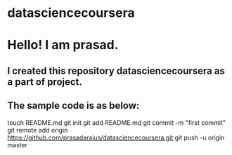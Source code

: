 datasciencecoursera
===================
# Hello! I am prasad.
## I created this repository datasciencecoursera as a part of project.
## The sample code is as below:
touch README.md
git init
git add README.md
git commit -m "first commit"
git remote add origin https://github.com/prasadarajus/datasciencecoursera.git
git push -u origin master
